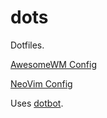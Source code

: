 # dots
Dotfiles.

[AwesomeWM Config](https://github.com/lcpz/awesome-copycats)

[NeoVim Config](https://github.com/NvChad/NvChad)

Uses [dotbot](https://github.com/anishathalye/dotbot).
